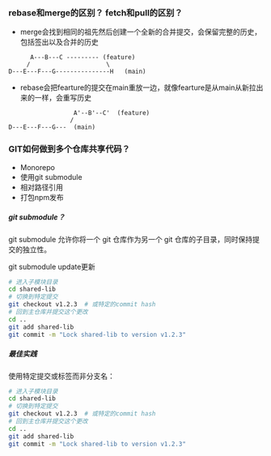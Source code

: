 
### rebase和merge的区别？ fetch和pull的区别？

- merge会找到相同的祖先然后创建一个全新的合并提交，会保留完整的历史，包括签出以及合并的历史
```text
      A---B---C --------- (feature)
     /                     \
D---E---F---G---------------H   (main)
```
- rebase会把fearture的提交在main重放一边，就像fearture是从main从新拉出来的一样，会重写历史
```text
                  A'--B'--C'  (feature)
                 /
D---E---F---G---  (main)
```


### GIT如何做到多个仓库共享代码？

- Monorepo
- 使用git submodule
- 相对路径引用
- 打包npm发布

##### git submodule？

git submodule 允许你将一个 git 仓库作为另一个 git 仓库的子目录，同时保持提交的独立性。

git submodule update更新

```sh
# 进入子模块目录
cd shared-lib
# 切换到特定提交
git checkout v1.2.3  # 或特定的commit hash
# 回到主仓库并提交这个更改
cd ..
git add shared-lib
git commit -m "Lock shared-lib to version v1.2.3"
```

##### 最佳实践
使用特定提交或标签而非分支名：

```sh
# 进入子模块目录
cd shared-lib
# 切换到特定提交
git checkout v1.2.3  # 或特定的commit hash
# 回到主仓库并提交这个更改
cd ..
git add shared-lib
git commit -m "Lock shared-lib to version v1.2.3"
```

